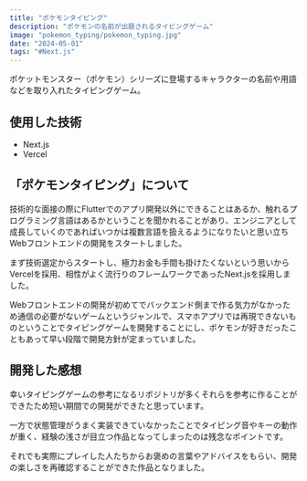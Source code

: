 ```yaml
---
title: "ポケモンタイピング"
description: "ポケモンの名前が出題されるタイピングゲーム"
image: "pokemon_typing/pokemon_typing.jpg"
date: "2024-05-01"
tags: "#Next.js"
---
```


ポケットモンスター（ポケモン）シリーズに登場するキャラクターの名前や用語などを取り入れたタイピングゲーム。

## 使用した技術

- Next.js
- Vercel

## 「ポケモンタイピング」について

技術的な面接の際にFlutterでのアプリ開発以外にできることはあるか、触れるプログラミング言語はあるかということを聞かれることがあり、エンジニアとして成長していくのであればいつかは複数言語を扱えるようになりたいと思い立ちWebフロントエンドの開発をスタートしました。

まず技術選定からスタートし、極力お金も手間も掛けたくないという思いからVercelを採用、相性がよく流行りのフレームワークであったNext.jsを採用しました。

Webフロントエンドの開発が初めてでバックエンド側まで作る気力がなかっため通信の必要がないゲームというジャンルで、スマホアプリでは再現できないものということでタイピングゲームを開発することにし、ポケモンが好きだったこともあって早い段階で開発方針が定まっていました。

## 開発した感想

幸いタイピングゲームの参考になるリポジトリが多くそれらを参考に作ることができたため短い期間での開発ができたと思っています。

一方で状態管理がうまく実装できていなかったことでタイピング音やキーの動作が重く、経験の浅さが目立つ作品となってしまったのは残念なポイントです。

それでも実際にプレイした人たちからお褒めの言葉やアドバイスをもらい、開発の楽しさを再確認することができた作品となりました。